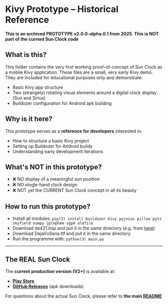 # Kivy Prototype – Historical Reference

**This is an archived PROTOTYPE v2.0.0-alpha.0.1 from 2025. This is NOT part of the current Sun Clock code**

## What is this?

This folder contains the very first working proof-of-concept of Sun Clock as a mobile Kivy application. These files are a small, very early Kivy demo. They are included for educational purposes only and demonstrate:
- Basic Kivy app structure
- Two (strangely) rotating visual elements around a digital clock display (Sun and Sirius)
- Buildozer configuration for Android apk building

## Why is it here?

This prototype serves as a **reference for developers** interested in:
- How to structure a basic Kivy project
- Setting up Buildozer for Android builds
- Understanding early development iterations

## What's NOT in this prototype?

- ❌ NO display of a meaningful sun position
- ❌ NO single-hand clock design
- ❌ NOT yet the CURRENT Sun Clock concept in all its beauty

## How to run this prototype?

- Install all modules: `pip(3) install buildozer kivy pyjnius pillow pytz skyfield numpy jplephem sgp4 olefile`
- Download de421.bsp and put it in the same directory (e.g. from [here](https://naif.jpl.nasa.gov/pub/naif/generic_kernels/spk/planets/a_old_versions/de421.bsp))
- Download DejaVuSans.ttf and put it in the same directory
- Run the programme with: `python(3) main.py`

---

## The REAL Sun Clock

The **current production version (V2+)** is available at:
- **[Play Store](https://play.google.com/store/apps/details?id=de.ax12.zunclock)**
- **[GitHub Releases](https://github.com/gaxmann/suhr/releases)** (apk downloads)

For questions about the actual Sun Clock, please refer to **the main [README](https://github.com/gaxmann/suhr/tree/main)**
